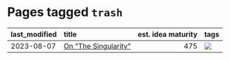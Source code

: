 # Pages tagged `trash`

|last_modified|title|est. idea maturity|tags
|:---|:---|---:|:---|
|2023-08-07|[On "The Singularity"](../entries/alternative-perspective-on-the-singularity.md)|475|[![](https://img.shields.io/badge/tag-trash-29349d)](../tags/trash.md)|